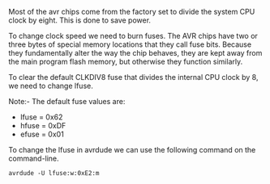 Most of the avr chips come from the factory set to divide the system CPU clock by eight. This is done to save power.

To change clock speed we need to burn fuses. The AVR chips have two or three bytes of special memory locations that they call fuse bits. Because they fundamentally alter the way the chip behaves, they are kept away from the main program flash memory, but otherwise they function similarly.

To clear the default CLKDIV8 fuse that divides the internal CPU clock by 8, we need to change lfuse.

Note:- The default fuse values are:
* lfuse = 0x62
* hfuse = 0xDF
* efuse = 0x01

To change the lfuse in avrdude we can use the following command on the command-line.
```
avrdude -U lfuse:w:0xE2:m
```
